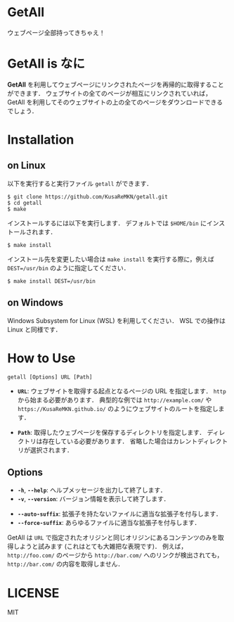# GetAll

ウェブページ全部持ってきちゃえ！

# GetAll is なに

**GetAll** を利用してウェブページにリンクされたページを再帰的に取得することができます．
ウェブサイトの全てのページが相互にリンクされていれば，GetAll を利用してそのウェブサイトの上の全てのページをダウンロードできるでしょう．

# Installation

## on Linux

以下を実行すると実行ファイル `getall` ができます．

```
$ git clone https://github.com/KusaReMKN/getall.git
$ cd getall
$ make
```

インストールするには以下を実行します．
デフォルトでは `$HOME/bin` にインストールされます．

```
$ make install
```

インストール先を変更したい場合は `make install` を実行する際に，例えば `DEST=/usr/bin` のように指定してください．

```
$ make install DEST=/usr/bin
```

## on Windows

Windows Subsystem for Linux (WSL) を利用してください．
WSL での操作は Linux と同様です．

# How to Use

```
getall [Options] URL [Path]
```

- **`URL`**: ウェブサイトを取得する起点となるページの URL を指定します．
  `http` から始まる必要があります．
  典型的な例では `http://example.com/` や `https://KusaReMKN.github.io/` のようにウェブサイトのルートを指定します．

- **`Path`**: 取得したウェブページを保存するディレクトリを指定します．
  ディレクトリは存在している必要があります．
  省略した場合はカレントディレクトリが選択されます．

## Options

- **`-h`**, **`--help`**: ヘルプメッセージを出力して終了します．
- **`-v`**, **`--version`**: バージョン情報を表示して終了します．

+ **`--auto-suffix`**: 拡張子を持たないファイルに適当な拡張子を付与します．
+ **`--force-suffix`**: あらゆるファイルに適当な拡張子を付与します．

GetAll は `URL` で指定されたオリジンと同じオリジンにあるコンテンツのみを取得しようと試みます (これはとても大雑把な表現です)．
例えば，`http://foo.com/` のページから `http://bar.com/` へのリンクが検出されても，`http://bar.com/` の内容を取得しません．


# LICENSE

MIT

